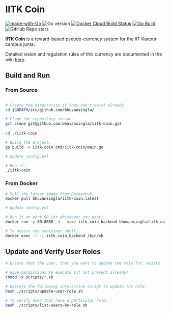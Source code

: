 # IITK Coin

[![made-with-Go](https://img.shields.io/badge/Made%20with-Go-1f425f.svg)](http://golang.org)
![Go version](https://img.shields.io/github/go-mod/go-version/bhuvansingla/iitk-coin)
[![Docker Cloud Build Status](https://img.shields.io/docker/cloud/build/bhuvansingla/iitk-coin)](https://hub.docker.com/r/bhuvansingla/iitk-coin)
[![Go Build](https://img.shields.io/github/workflow/status/bhuvansingla/iitk-coin/Go?label=go%20build)](https://github.com/bhuvansingla/iitk-coin/actions)
![GitHub Repo stars](https://img.shields.io/github/stars/bhuvansingla/iitk-coin)  

**IITK Coin** is a reward-based pseudo-currency system for the IIT Kanpur campus junta. 

Detailed vision and regulation rules of this currency are documented in the wiki [here](https://github.com/bhuvansingla/iitk-coin/wiki/Vision-&-Regulation-Rules).

## Build and Run

### From Source
``` bash

# Create the directories if they don't exist already.
cd $GOPATH/src/github.com/bhuvansingla/

# Clone the repository inside.
git clone git@github.com:bhuvansingla/iitk-coin.git
 
cd ./iitk-coin

# Build the project.
go build -o iitk-coin cmd/iitk-coin/main.go

# Update config.yml

# Run it.
./iitk-coin

```

### From Docker

``` bash
# Pull the latest image from DockerHub.
docker pull bhuvansingla/iitk-coin:latest

# Update config.yml

# Run it on port 80 (or whichever you want).
docker run -p 80:8080 -d --name iitk_coin_backend bhuvansingla/iitk-coin

# To access the container shell:
docker exec -t -i iitk_coin_backend /bin/sh

``` 

## Update and Verify User Roles
``` bash
# Ensure that the user, that you want to update the role for, exists.

# Give permissions to execute (if not present already)
chmod +x scripts/*.sh

# Execute the following interactive script to update the role:
bash ./scripts/update-user-role.sh

# To verify user that have a particular role:
bash ./scripts/list-users-by-role.sh

```

